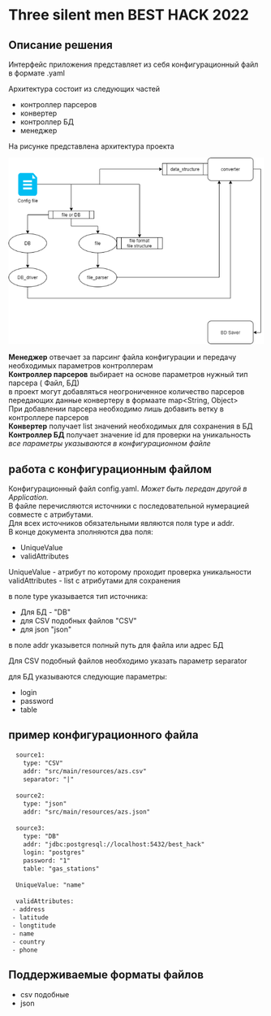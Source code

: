 # Three silent men BEST HACK 2022
## Описание решения
Интерфейс приложения представляет из себя конфигурационный файл в формате .yaml  

Архитектура состоит из следующих частей 
- контроллер парсеров
- конвертер
- контроллер БД
- менеджер

На рисунке представлена архитектура проекта

![alt tag](https://github.com/Kobzev0826/three-silent-men/blob/master/%D0%B0%D1%80%D1%85%D0%B8%D1%82%D0%B5%D0%BA%D1%82%D1%83%D1%80%D0%B0.png)

**Менеджер** отвечает за парсинг файла конфигурации и передачу необходимых параметров контроллерам  
**Контроллер парсеров** выбирает на основе параметров нужный тип парсера ( Файл, БД)  
в проект могут добавляться неогрониченное количество парсеров передающих данные конвертеру в формаате map<String, Object>  
При добавлении парсера необходимо лишь добавить ветку в контроллере парсеров  
**Конвертер** получает list значений необходимых для сохранения в БД  
**Контроллер БД** получает значение id для проверки на уникальность 
*все параметры указываются в конфигурационном файле*

## работа с конфигурационным файлом 
Конфигурационный файл config.yaml. *Может быть передан другой в Application.*  
В файле перечисляются источники с последовательной нумерацией совместе с атрибутами.  
Для всех источников обязательными являются поля type и addr.  
В конце документа зполняются два поля:
- UniqueValue
- validAttributes

UniqueValue - атрибут по которому проходит проверка уникальности
validAttributes - list с атрибутами для сохранения

в поле type указывается тип источника: 
- Для БД - "DB"
- для CSV подобных файлов "CSV"
- для json "json"

в поле addr указывется полный путь для файла или адрес БД  

Для CSV подобный файлов необходимо указать параметр separator  

для БД указываются следующие параметры: 
- login
- password
- table

## пример конфигурационного файла
```
  source1:  
    type: "CSV"  
    addr: "src/main/resources/azs.csv"  
    separator: "|"  
    
  source2:
    type: "json"
    addr: "src/main/resources/azs.json"
    
  source3:
    type: "DB"
    addr: "jdbc:postgresql://localhost:5432/best_hack"
    login: "postgres"
    password: "1"
    table: "gas_stations"
    
  UniqueValue: "name"
    
  validAttributes:
 - address
 - latitude
 - longtitude
 - name
 - country
 - phone
```

## Поддерживаемые форматы файлов
- csv подобные 
- json

